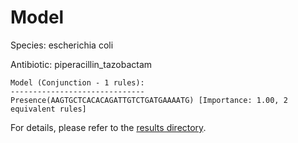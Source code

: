 
# Model

Species: escherichia coli

Antibiotic: piperacillin_tazobactam

```
Model (Conjunction - 1 rules):
------------------------------
Presence(AAGTGCTCACACAGATTGTCTGATGAAAATG) [Importance: 1.00, 2 equivalent rules]

```

For details, please refer to the [results directory](../../../../../results/scm_b/escherichia+coli/piperacillin_tazobactam/repeat_8/).

